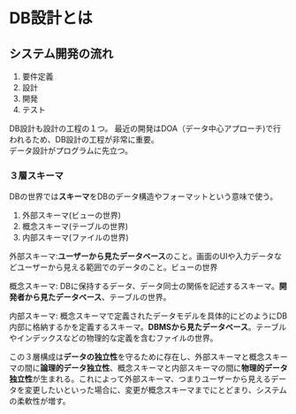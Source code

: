 # DB設計とは

## システム開発の流れ

1. 要件定義
2. 設計
3. 開発
4. テスト  

DB設計も設計の工程の１つ。
最近の開発はDOA（データ中心アプローチ)で行われるため、DB設計の工程が非常に重要。  
データ設計がプログラムに先立つ。

### ３層スキーマ
DBの世界では**スキーマ**をDBのデータ構造やフォーマットという意味で使う。
1. 外部スキーマ(ビューの世界)
2. 概念スキーマ(テーブルの世界)
3. 内部スキーマ(ファイルの世界)

外部スキーマ:**ユーザーから見たデータベース**のこと。画面のUIや入力データなどユーザーから見える範囲でのデータのこと。ビューの世界  

概念スキーマ: DBに保持するデータ、データ同士の関係を記述するスキーマ。**開発者から見たデータベース**、テーブルの世界。  

内部スキーマ: 概念スキーマで定義されたデータモデルを具体的にどのようにDB内部に格納するかを定義するスキーマ。**DBMSから見たデータベース**。テーブルやインデックスなどの物理的な定義を含むファイルの世界。

この３層構成は**データの独立性**を守るために存在し、外部スキーマと概念スキーマの間に**論理的データ独立性**、概念スキーマと内部スキーマの間に**物理的データ独立性**が生まれる。これによって外部スキーマ、つまりユーザーから見えるデータを変更したいといった場合に、変更が概念スキーマまでにとどまり、システムの柔軟性が増す。  
